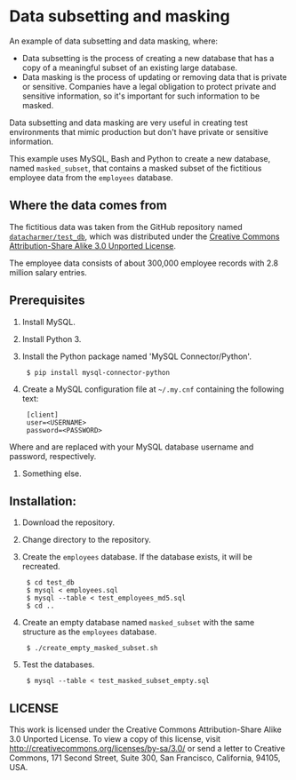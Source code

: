 # Data subsetting and masking

An example of data subsetting and data masking, where:

 * Data subsetting is the process of creating a new database that has a copy
of a meaningful subset of an existing large database.
 * Data masking is the process of updating or removing data that is private
or sensitive. Companies have a legal obligation to protect private and
sensitive information, so it's important for such information to be masked.

Data subsetting and data masking are very useful in creating test
environments that mimic production but don't have private or sensitive
information.

This example uses MySQL, Bash and Python to create a new database,
named `masked_subset`, that contains a masked subset of the fictitious
employee data from the `employees` database.

## Where the data comes from

The fictitious data was taken from the GitHub repository named
[`datacharmer/test_db`](https://github.com/datacharmer/test_db), which was
distributed under the
[Creative Commons Attribution-Share Alike 3.0 Unported License](http://creativecommons.org/licenses/by-sa/3.0/).

The employee data consists of about 300,000 employee records with 2.8 million
salary entries.

## Prerequisites

1. Install MySQL.
1. Install Python 3.
1. Install the Python package named 'MySQL Connector/Python'.

        $ pip install mysql-connector-python

1. Create a MySQL configuration file at `~/.my.cnf` containing the following
text:

        [client]
        user=<USERNAME>
        password=<PASSWORD>

Where <USERNAME> and <PASSWORD> are replaced with your MySQL database
username and password, respectively.
1. Something else.

## Installation:

1. Download the repository.
2. Change directory to the repository.
3. Create the `employees` database. If the database exists, it will be
   recreated.

        $ cd test_db
        $ mysql < employees.sql
        $ mysql --table < test_employees_md5.sql
        $ cd ..

4. Create an empty database named `masked_subset` with the same structure
   as the `employees` database.

        $ ./create_empty_masked_subset.sh

5. Test the databases.

        $ mysql --table < test_masked_subset_empty.sql

## LICENSE
This work is licensed under the 
Creative Commons Attribution-Share Alike 3.0 Unported License. 
To view a copy of this license, visit 
http://creativecommons.org/licenses/by-sa/3.0/ or send a letter to 
Creative Commons, 171 Second Street, Suite 300, San Francisco, 
California, 94105, USA.


